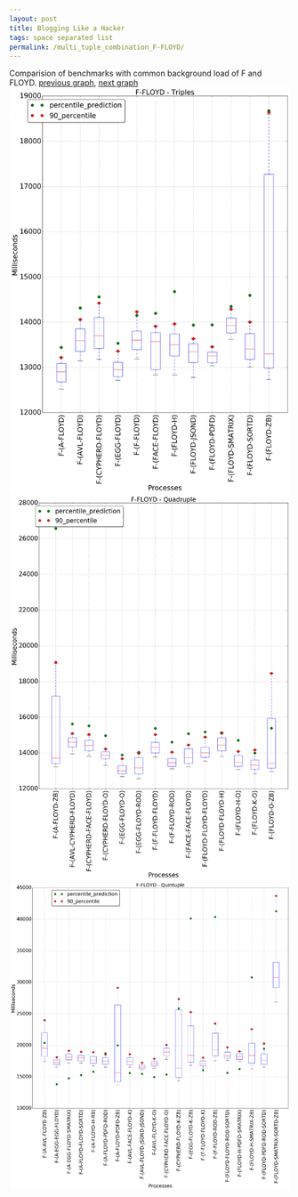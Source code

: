 ```yaml
---
layout: post
title: Blogging Like a Hacker
tags: space separated list
permalink: /multi_tuple_combination_F-FLOYD/
---
```


Comparision of benchmarks with common background load of F and FLOYD.
[previous graph](../multi_tuple_combination_F-FACE/), [next graph](../multi_tuple_combination_F-F/)
![graph figure](./images/triple/F/F-FLOYD_box.png)![graph figure](./images/quadruple/F/F-FLOYD_box.png)![graph figure](./images/quintuple/F/F-FLOYD_box.png)